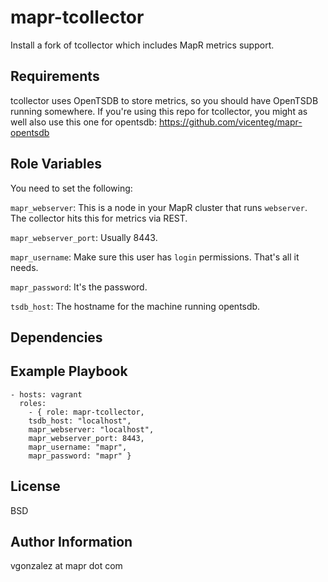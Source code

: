mapr-tcollector
=========

Install a fork of tcollector which includes MapR metrics support.

Requirements
------------

tcollector uses OpenTSDB to store metrics, so you should have OpenTSDB running somewhere. If you're using this repo for tcollector, you might as well also use this one for opentsdb: https://github.com/vicenteg/mapr-opentsdb

Role Variables
--------------

You need to set the following:

`mapr_webserver`: This is a node in your MapR cluster that runs `webserver`. The collector hits this for metrics via REST.

`mapr_webserver_port`: Usually 8443.

`mapr_username`: Make sure this user has `login` permissions. That's all it needs.

`mapr_password`: It's the password.

`tsdb_host`: The hostname for the machine running opentsdb.

Dependencies
------------

Example Playbook
----------------

	- hosts: vagrant
	  roles:
	    - { role: mapr-tcollector,
		tsdb_host: "localhost",
		mapr_webserver: "localhost",
		mapr_webserver_port: 8443,
		mapr_username: "mapr",
		mapr_password: "mapr" }

License
-------

BSD

Author Information
------------------

vgonzalez at mapr dot com
